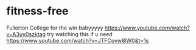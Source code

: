 # fitness-free
Fullerton College for the win babyyyyy
https://www.youtube.com/watch?v=A3uy0szktag try watching this if u need 
https://www.youtube.com/watch?v=JTFCovw8lW0&t=1s
